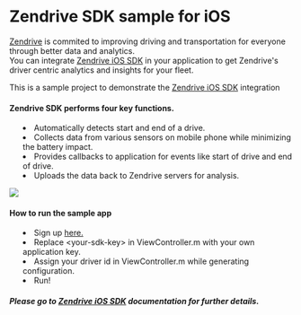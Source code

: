 # Zendrive SDK sample for iOS
<a href="http://www.zendrive.com">Zendrive</a> is commited to improving driving and transportation for everyone through better data and analytics.
<br/>
You can integrate <a href="http://developers.zendrive.com/docs/ios/">Zendrive iOS SDK</a> in your application to get Zendrive's driver centric analytics and insights for your fleet.
<p>This is a sample project to demonstrate the <a href="http://developers.zendrive.com/docs/ios/">Zendrive iOS SDK</a> integration</p>

<h4>Zendrive SDK performs four key functions.</h4>
<ul style="list-style-position: inside">
<li> Automatically detects start and end of a drive.</li>
<li> Collects data from various sensors on mobile phone while minimizing the battery impact.</li>
<li> Provides callbacks to application for events like start of drive and end of drive.</li>
<li> Uploads the data back to Zendrive servers for analysis. </li>
</ul>

<p class="center">
<img src="http://developers.zendrive.com/static/img/dev_intro_1.png" /> 


<h4>How to run the sample app</h4>
<ul style="list-style-position: inside">
<li> Sign up <a href="http://developers.zendrive.com/signup">here.</a></li>
<li> Replace &lt;your-sdk-key&gt; in ViewController.m with your own application key.</li>
<li> Assign your driver id in ViewController.m while generating configuration.</li>
<li> Run!</li>
</ul>

<h5>Please go to <a href="http://developers.zendrive.com/docs/ios/">Zendrive iOS SDK</a> documentation for further details.</h5>
<br/>
<br/>
<br/>

